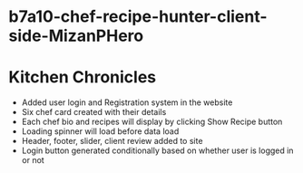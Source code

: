 # b7a10-chef-recipe-hunter-client-side-MizanPHero
# Kitchen Chronicles
- Added user login and Registration system in the website
- Six chef card created with their details
- Each chef bio and recipes will display by clicking Show Recipe button
- Loading spinner will load before data load
- Header, footer, slider, client review added to site
- Login button generated conditionally based on whether user is logged in or not
